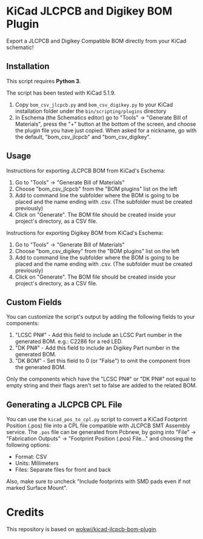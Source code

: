 # KiCad JLCPCB and Digikey BOM Plugin

Export a JLCPCB and Digikey Compatible BOM directly from your KiCad schematic!

## Installation

This script requires **Python 3**.

The script has been tested with KiCad 5.1.9.

1. Copy `bom_csv_jlcpcb.py` and `bom_csv_digikey.py` to your KiCad installation folder under the `bin/scripting/plugins` directory
2. In Eschema (the Schematics editor) go to "Tools" -> "Generate Bill of Materials", press the "+" button 
   at the bottom of the screen, and choose the plugin file you have just copied. When asked for a nickname,
   go with the default, "bom_csv_jlcpcb" and "bom_csv_digikey".

## Usage

Instructions for exporting JLCPCB BOM from KiCad's Eschema:

1. Go to "Tools" -> "Generate Bill of Materials"
2. Choose "bom_csv_jlcpcb" from the "BOM plugins" list on the left
3. Add to command line the subfolder where the BOM is going to be placed and the name ending with .csv. (The subfolder must be created previously)
4. Click on "Generate". The BOM file should be created inside your project's directory, as a CSV file.

Instructions for exporting Digikey BOM from KiCad's Eschema:

1. Go to "Tools" -> "Generate Bill of Materials"
2. Choose "bom_csv_digikey" from the "BOM plugins" list on the left
3. Add to command line the subfolder where the BOM is going to be placed and the name ending with .csv. (The subfolder must be created previously)
4. Click on "Generate". The BOM file should be created inside your project's directory, as a CSV file.

## Custom Fields

You can customize the script's output by adding the following fields to your components:

1. "LCSC PN#" - Add this field to include an LCSC Part number in the generated BOM. e.g.: C2286 for a red LED.
2. "DK PN#" - Add this field to include an Digikey Part number in the generated BOM.
3. "DK BOM" - Set this field to 0 (or "False") to omit the component from the generated BOM.

Only the components which have the "LCSC PN#" or "DK PN#" not equal to empty string and their flags aren't set to false are added to the related BOM.

## Generating a JLCPCB CPL File

You can use the `kicad_pos_to_cpl.py` script to convert a KiCad Footprint Position (.pos) file into a CPL file
compatible with JLCPCB SMT Assembly service. The `.pos` file can be generated from Pcbnew, by going into 
"File" -> "Fabrication Outputs" -> "Footprint Position (.pos) File..." and choosing the following options:

* Format: CSV
* Units: Millimeters
* Files: Separate files for front and back

Also, make sure to uncheck "Include footprints with SMD pads even if not marked Surface Mount". 

# Credits

This repository is based on [wokwi/kicad-jlcpcb-bom-plugin](https://github.com/wokwi/kicad-jlcpcb-bom-plugin).